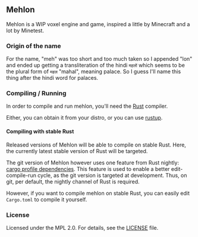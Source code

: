 ## Mehlon

Mehlon is a WIP voxel engine and game, inspired a little by Minecraft and a lot by Minetest.

### Origin of the name

For the name, "meh" was too short and too much taken so I appended "lon" and
ended up getting a transliteration of the hindi `महलों` which seems to be the plural form of `महल` "mahal", meaning palace. So I guess I'll name this thing after the hindi word for palaces.

### Compiling / Running

In order to compile and run mehlon, you'll need the [Rust](https://github.com/rust-lang/rust) compiler.

Either, you can obtain it from your distro, or you can use [rustup](https://rustup.rs/).

#### Compiling with stable Rust

Released versions of Mehlon will be able to compile on stable Rust.
Here, the currently latest stable version of Rust will be targeted.

The git version of Mehlon however uses one feature from Rust nightly: [cargo profile dependencies](https://github.com/rust-lang/rust/issues/48683).
This feature is used to enable a better edit-compile-run cycle,
as the git version is targeted at development.
Thus, on git, per default, the nightly channel of Rust is required.

However, if you want to compile mehlon on stable Rust,
you can easily edit `Cargo.toml` to compile it yourself.

### License

Licensed under the MPL 2.0. For details, see the [LICENSE](LICENSE) file.
